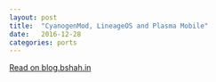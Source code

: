 ```yaml
---
layout: post
title:  "CyanogenMod, LineageOS and Plasma Mobile"
date:   2016-12-28
categories: ports
---
```


[Read on blog.bshah.in](http://blog.bshah.in/2016/12/28/cyanogenmod-lineage-os-and-plasma-mobile/)
